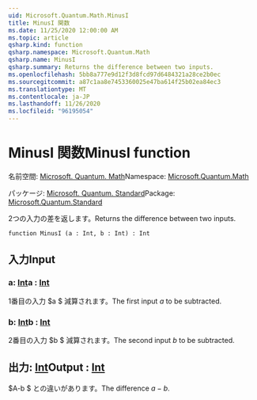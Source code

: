 ```yaml
---
uid: Microsoft.Quantum.Math.MinusI
title: MinusI 関数
ms.date: 11/25/2020 12:00:00 AM
ms.topic: article
qsharp.kind: function
qsharp.namespace: Microsoft.Quantum.Math
qsharp.name: MinusI
qsharp.summary: Returns the difference between two inputs.
ms.openlocfilehash: 5bb8a777e9d12f3d8fcd97d6484321a28ce2b0ec
ms.sourcegitcommit: a87c1aa8e7453360025e47ba614f25b02ea84ec3
ms.translationtype: MT
ms.contentlocale: ja-JP
ms.lasthandoff: 11/26/2020
ms.locfileid: "96195054"
---
```

# <a name="minusi-function"></a><span data-ttu-id="d3cc7-102">MinusI 関数</span><span class="sxs-lookup"><span data-stu-id="d3cc7-102">MinusI function</span></span>

<span data-ttu-id="d3cc7-103">名前空間: [Microsoft. Quantum. Math](xref:Microsoft.Quantum.Math)</span><span class="sxs-lookup"><span data-stu-id="d3cc7-103">Namespace: [Microsoft.Quantum.Math](xref:Microsoft.Quantum.Math)</span></span>

<span data-ttu-id="d3cc7-104">パッケージ: [Microsoft. Quantum. Standard](https://nuget.org/packages/Microsoft.Quantum.Standard)</span><span class="sxs-lookup"><span data-stu-id="d3cc7-104">Package: [Microsoft.Quantum.Standard](https://nuget.org/packages/Microsoft.Quantum.Standard)</span></span>


<span data-ttu-id="d3cc7-105">2つの入力の差を返します。</span><span class="sxs-lookup"><span data-stu-id="d3cc7-105">Returns the difference between two inputs.</span></span>

```qsharp
function MinusI (a : Int, b : Int) : Int
```


## <a name="input"></a><span data-ttu-id="d3cc7-106">入力</span><span class="sxs-lookup"><span data-stu-id="d3cc7-106">Input</span></span>

### <a name="a--int"></a><span data-ttu-id="d3cc7-107">a: [Int](xref:microsoft.quantum.lang-ref.int)</span><span class="sxs-lookup"><span data-stu-id="d3cc7-107">a : [Int](xref:microsoft.quantum.lang-ref.int)</span></span>

<span data-ttu-id="d3cc7-108">1番目の入力 $a $ 減算されます。</span><span class="sxs-lookup"><span data-stu-id="d3cc7-108">The first input $a$ to be subtracted.</span></span>


### <a name="b--int"></a><span data-ttu-id="d3cc7-109">b: [Int](xref:microsoft.quantum.lang-ref.int)</span><span class="sxs-lookup"><span data-stu-id="d3cc7-109">b : [Int](xref:microsoft.quantum.lang-ref.int)</span></span>

<span data-ttu-id="d3cc7-110">2番目の入力 $b $ 減算されます。</span><span class="sxs-lookup"><span data-stu-id="d3cc7-110">The second input $b$ to be subtracted.</span></span>



## <a name="output--int"></a><span data-ttu-id="d3cc7-111">出力: [Int](xref:microsoft.quantum.lang-ref.int)</span><span class="sxs-lookup"><span data-stu-id="d3cc7-111">Output : [Int](xref:microsoft.quantum.lang-ref.int)</span></span>

<span data-ttu-id="d3cc7-112">$A-b $ との違いがあります。</span><span class="sxs-lookup"><span data-stu-id="d3cc7-112">The difference $a - b$.</span></span>